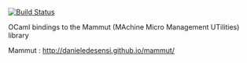 [![Build Status](https://travis-ci.org/mathiasbourgoin/ocaml_mammut.svg?branch=master)](https://travis-ci.org/mathiasbourgoin/ocaml_mammut)

OCaml bindings to the Mammut (MAchine Micro Management UTilities) library

Mammut : http://danieledesensi.github.io/mammut/
